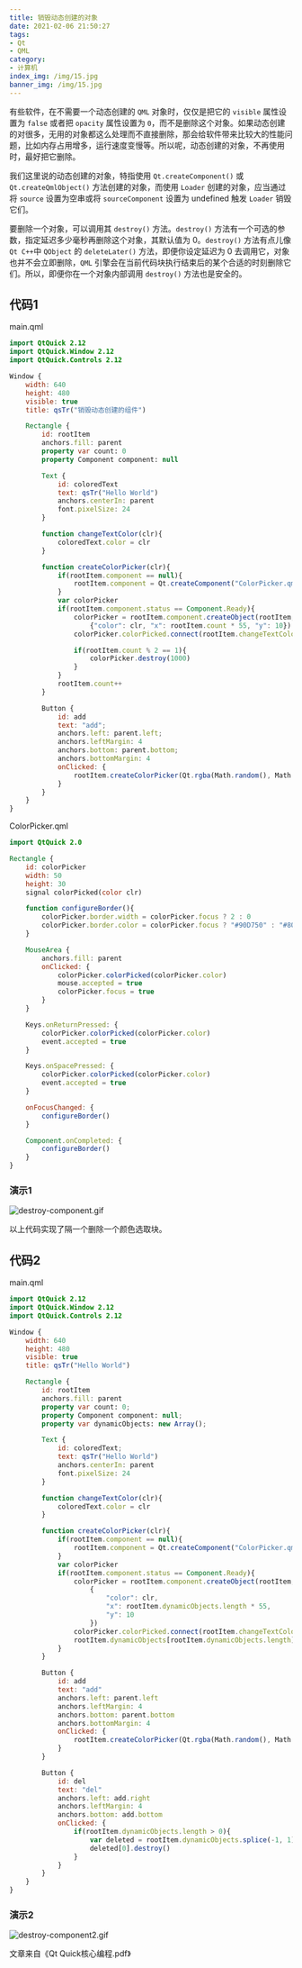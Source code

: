 ```yaml
---
title: 销毁动态创建的对象
date: 2021-02-06 21:50:27
tags:
- Qt
- QML
category:
- 计算机
index_img: /img/15.jpg
banner_img: /img/15.jpg
---
```


有些软件，在不需要一个动态创建的 `QML` 对象时，仅仅是把它的 `visible` 属性设置为 `false` 或者把 `opacity` 属性设置为 `0`，而不是删除这个对象。如果动态创建的对很多，无用的对象都这么处理而不直接删除，那会给软件带来比较大的性能问题，比如内存占用增多，运行速度变慢等。所以呢，动态创建的对象，不再使用时，最好把它删除。

我们这里说的动态创建的对象，特指使用 `Qt.createComponent()` 或 `Qt.createQmlObject()` 方法创建的对象，而使用 `Loader` 创建的对象，应当通过将 `source` 设置为空串或将 `sourceComponent` 设置为 undefined 触发 `Loader` 销毁它们。

要删除一个对象，可以调用其 `destroy()` 方法。`destroy()` 方法有一个可选的参数，指定延迟多少毫秒再删除这个对象，其默认值为 0。`destroy()` 方法有点儿像 `Qt C++`中 `QObject` 的 `deleteLater()` 方法，即便你设定延迟为 0 去调用它，对象也并不会立即删除，`QML` 引擎会在当前代码块执行结束后的某个合适的时刻删除它们。所以，即便你在一个对象内部调用 `destroy()` 方法也是安全的。

## 代码1
main.qml
```qml
import QtQuick 2.12
import QtQuick.Window 2.12
import QtQuick.Controls 2.12

Window {
    width: 640
    height: 480
    visible: true
    title: qsTr("销毁动态创建的组件")

    Rectangle {
        id: rootItem
        anchors.fill: parent
        property var count: 0
        property Component component: null

        Text {
            id: coloredText
            text: qsTr("Hello World")
            anchors.centerIn: parent
            font.pixelSize: 24
        }

        function changeTextColor(clr){
            coloredText.color = clr
        }

        function createColorPicker(clr){
            if(rootItem.component == null){
                rootItem.component = Qt.createComponent("ColorPicker.qml")
            }
            var colorPicker
            if(rootItem.component.status == Component.Ready){
                colorPicker = rootItem.component.createObject(rootItem,
                    {"color": clr, "x": rootItem.count * 55, "y": 10})
                colorPicker.colorPicked.connect(rootItem.changeTextColor)

                if(rootItem.count % 2 == 1){
                    colorPicker.destroy(1000)
                }
            }
            rootItem.count++
        }

        Button {
            id: add
            text: "add";
            anchors.left: parent.left;
            anchors.leftMargin: 4
            anchors.bottom: parent.bottom;
            anchors.bottomMargin: 4
            onClicked: {
                rootItem.createColorPicker(Qt.rgba(Math.random(), Math.random(), Math.random(), 1))
            }
        }
    }
}
```

ColorPicker.qml
```qml
import QtQuick 2.0

Rectangle {
    id: colorPicker
    width: 50
    height: 30
    signal colorPicked(color clr)

    function configureBorder(){
        colorPicker.border.width = colorPicker.focus ? 2 : 0
        colorPicker.border.color = colorPicker.focus ? "#90D750" : "#808080"
    }

    MouseArea {
        anchors.fill: parent
        onClicked: {
            colorPicker.colorPicked(colorPicker.color)
            mouse.accepted = true
            colorPicker.focus = true
        }
    }

    Keys.onReturnPressed: {
        colorPicker.colorPicked(colorPicker.color)
        event.accepted = true
    }

    Keys.onSpacePressed: {
        colorPicker.colorPicked(colorPicker.color)
        event.accepted = true
    }

    onFocusChanged: {
        configureBorder()
    }

    Component.onCompleted: {
        configureBorder()
    }
}
```

### 演示1

![destroy-component.gif](/img/destroy-component.gif)

以上代码实现了隔一个删除一个颜色选取块。

## 代码2
main.qml
```qml
import QtQuick 2.12
import QtQuick.Window 2.12
import QtQuick.Controls 2.12

Window {
    width: 640
    height: 480
    visible: true
    title: qsTr("Hello World")

    Rectangle {
        id: rootItem
        anchors.fill: parent
        property var count: 0;
        property Component component: null;
        property var dynamicObjects: new Array();

        Text {
            id: coloredText;
            text: qsTr("Hello World")
            anchors.centerIn: parent
            font.pixelSize: 24
        }

        function changeTextColor(clr){
            coloredText.color = clr
        }

        function createColorPicker(clr){
            if(rootItem.component == null){
                rootItem.component = Qt.createComponent("ColorPicker.qml")
            }
            var colorPicker
            if(rootItem.component.status == Component.Ready){
                colorPicker = rootItem.component.createObject(rootItem,
                    {
                        "color": clr,
                        "x": rootItem.dynamicObjects.length * 55,
                        "y": 10
                    })
                colorPicker.colorPicked.connect(rootItem.changeTextColor)
                rootItem.dynamicObjects[rootItem.dynamicObjects.length] = colorPicker
            }
        }

        Button {
            id: add
            text: "add"
            anchors.left: parent.left
            anchors.leftMargin: 4
            anchors.bottom: parent.bottom
            anchors.bottomMargin: 4
            onClicked: {
                rootItem.createColorPicker(Qt.rgba(Math.random(), Math.random(), Math.random(), 1))
            }
        }

        Button {
            id: del
            text: "del"
            anchors.left: add.right
            anchors.leftMargin: 4
            anchors.bottom: add.bottom
            onClicked: {
                if(rootItem.dynamicObjects.length > 0){
                    var deleted = rootItem.dynamicObjects.splice(-1, 1)
                    deleted[0].destroy()
                }
            }
        }
    }
}
```

### 演示2
![destroy-component2.gif](/img/destroy-component2.gif)

文章来自《Qt Quick核心编程.pdf》